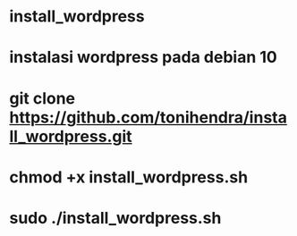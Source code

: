 # install_wordpress
# instalasi wordpress pada debian 10
# git clone https://github.com/tonihendra/install_wordpress.git
# chmod +x install_wordpress.sh
# sudo ./install_wordpress.sh
